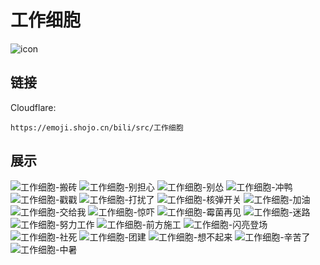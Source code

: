 # 工作细胞
![icon](https://emoji.shojo.cn/bili/src/工作细胞/icon.png)
## 链接
Cloudflare:
```
https://emoji.shojo.cn/bili/src/工作细胞
```
## 展示
![工作细胞-搬砖](https://emoji.shojo.cn/bili/src/工作细胞/工作细胞-搬砖.png)
![工作细胞-别担心](https://emoji.shojo.cn/bili/src/工作细胞/工作细胞-别担心.png)
![工作细胞-别怂](https://emoji.shojo.cn/bili/src/工作细胞/工作细胞-别怂.png)
![工作细胞-冲鸭](https://emoji.shojo.cn/bili/src/工作细胞/工作细胞-冲鸭.png)
![工作细胞-戳戳](https://emoji.shojo.cn/bili/src/工作细胞/工作细胞-戳戳.png)
![工作细胞-打扰了](https://emoji.shojo.cn/bili/src/工作细胞/工作细胞-打扰了.png)
![工作细胞-核弹开关](https://emoji.shojo.cn/bili/src/工作细胞/工作细胞-核弹开关.png)
![工作细胞-加油](https://emoji.shojo.cn/bili/src/工作细胞/工作细胞-加油.png)
![工作细胞-交给我](https://emoji.shojo.cn/bili/src/工作细胞/工作细胞-交给我.png)
![工作细胞-惊吓](https://emoji.shojo.cn/bili/src/工作细胞/工作细胞-惊吓.png)
![工作细胞-霉菌再见](https://emoji.shojo.cn/bili/src/工作细胞/工作细胞-霉菌再见.png)
![工作细胞-迷路](https://emoji.shojo.cn/bili/src/工作细胞/工作细胞-迷路.png)
![工作细胞-努力工作](https://emoji.shojo.cn/bili/src/工作细胞/工作细胞-努力工作.png)
![工作细胞-前方施工](https://emoji.shojo.cn/bili/src/工作细胞/工作细胞-前方施工.png)
![工作细胞-闪亮登场](https://emoji.shojo.cn/bili/src/工作细胞/工作细胞-闪亮登场.png)
![工作细胞-社死](https://emoji.shojo.cn/bili/src/工作细胞/工作细胞-社死.png)
![工作细胞-团建](https://emoji.shojo.cn/bili/src/工作细胞/工作细胞-团建.png)
![工作细胞-想不起来](https://emoji.shojo.cn/bili/src/工作细胞/工作细胞-想不起来.png)
![工作细胞-辛苦了](https://emoji.shojo.cn/bili/src/工作细胞/工作细胞-辛苦了.png)
![工作细胞-中暑](https://emoji.shojo.cn/bili/src/工作细胞/工作细胞-中暑.png)
